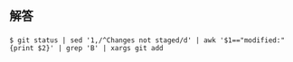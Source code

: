## 解答

###

```
$ git status | sed '1,/^Changes not staged/d' | awk '$1=="modified:"{print $2}' | grep 'B' | xargs git add
```
